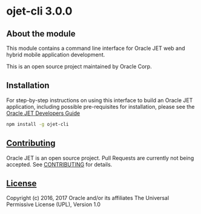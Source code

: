 # ojet-cli 3.0.0

## About the module
This module contains a command line interface for Oracle JET web and hybrid mobile application development.

This is an open source project maintained by Oracle Corp.

## Installation
For step-by-step instructions on using this interface to build an Oracle JET application, including possible pre-requisites for installation, please see the [Oracle JET Developers Guide](http://docs.oracle.com/middleware/jet300/jet/)
```bash
npm install -g ojet-cli
```

## [Contributing](https://github.com/oracle/ojet-cli/tree/master/CONTRIBUTING.md)
Oracle JET is an open source project.  Pull Requests are currently not being accepted. See [CONTRIBUTING](https://github.com/oracle/ojet-cli/tree/master/CONTRIBUTING.md) for details.

## [License](https://github.com/oracle/ojet-cli/tree/master/LICENSE.md)
Copyright (c) 2016, 2017 Oracle and/or its affiliates The Universal Permissive License (UPL), Version 1.0

